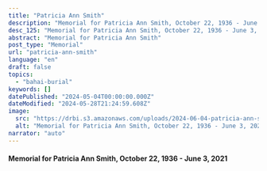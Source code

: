 ```yaml
---
title: "Patricia Ann Smith"
description: "Memorial for Patricia Ann Smith, October 22, 1936 - June 3, 2021"
desc_125: "Memorial for Patricia Ann Smith, October 22, 1936 - June 3, 2021"
abstract: "Memorial for Patricia Ann Smith"
post_type: "Memorial"
url: "patricia-ann-smith"
language: "en"
draft: false
topics:
  - "bahai-burial"
keywords: []
datePublished: "2024-05-04T00:00:00.000Z"
dateModified: "2024-05-28T21:24:59.608Z"
image:
  src: "https://drbi.s3.amazonaws.com/uploads/2024-06-04-patricia-ann-smith/1447-rose-5jpg"
  alt: "Memorial for Patricia Ann Smith, October 22, 1936 - June 3, 2021"
narrator: "auto"
---
```


#### Memorial for Patricia Ann Smith, October 22, 1936 - June 3, 2021


